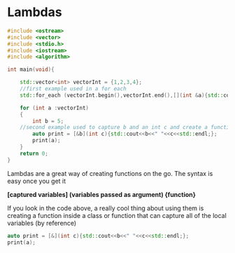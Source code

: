 # Lambdas

```cpp
#include <ostream>
#include <vector>
#include <stdio.h>
#include <iostream>
#include <algorithm>

int main(void){

    std::vector<int> vectorInt = {1,2,3,4};
    //first example used in a for each
    std::for_each (vectorInt.begin(),vectorInt.end(),[](int &a){std::cout<<a<<std::endl;});

    for (int a :vectorInt)
    {
        int b = 5;
	//second example used to capture b and an int c and create a function
        auto print = [&b](int c){std::cout<<b<<" "<<c<<std::endl;};
        print(a);
    }
    return 0;
}
```

Lambdas are a great way of creating functions on the go. The syntax is easy once you get it

**[captured variables] (variables passed as argument) {function}**

If you look in the code above, a really cool thing about using them is creating a function inside a class or function that can capture all of the local variables (by reference)

```cpp
auto print = [&](int c){std::cout<<b<<" "<<c<<std::endl;};
print(a);
```

